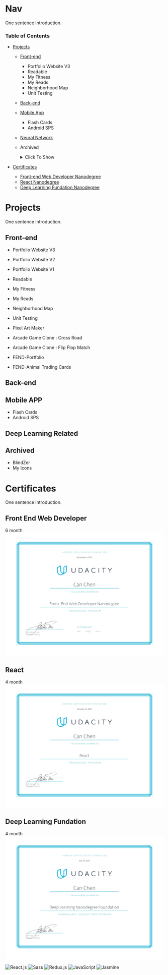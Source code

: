 # Nav

One sentence introduction.

### Table of Contents
- [Projects](#Projects)
  - [Front-end](#Front-end)
    - Portfolio Website V3
    - Readable
    - My Fitness
    - My Reads
    - Neighborhood Map
    - Unit Testing
  - [Back-end](#Back-end)
  - [Mobile App](#Mobile-App)
    - Flash Cards
    - Android SPS
  - [Neural Network](#Neural-Network)
  - Archived
     <details>
     <summary>Click To Show</summary>
  
     - Portfolio Website V1
     </details>

  
- [Certificates](#Certificates)
  - [Front-end Web Developer Nanodegree](#nd001)
  - [React Nanodegree](#nd019)
  - [Deep Learning Fundation Nanodegree](#nd101)




# <a name="Projects"></a>Projects

One sentence introduction.

## <a name="Front-end"></a>Front-end

- Portfolio Website V3
- Portfolio Website V2
- Portfolio Website V1

- Readable
- My Fitness
- My Reads

- Neighborhood Map
- Unit Testing
- Pixel Art Maker

- Arcade Game Clone : Cross Road
- Arcade Game Clone : Flip Flop Match

- FEND-Portfolio
- FEND-Animal Trading Cards

## <a name="Back-end"></a>Back-end

## <a name="Mobile-App"></a>Mobile APP

- Flash Cards
- Android SPS

## <a name="Neural-Network"></a>Deep Learning Related

## <a name="Archived"></a>Archived

- BlindZer
- My Icons

# <a name="Certificates"></a>Certificates

One sentence introduction.

## <a name="nd001"></a>Front End Web Developer
6 month
![certificate](assets/nd001.jpg)
## <a name="nd019"></a>React
4 month
![certificate](assets/nd019.jpg)
## <a name="nd101"></a>Deep Learning Fundation
4 month
![certificate](assets/nd101.jpg)


![React.js](https://img.shields.io/badge/-React.js-blue.svg)
![Sass](https://img.shields.io/badge/-Sass-ca538a.svg)
![Redux.js](https://img.shields.io/badge/-Redux.js-7947b8.svg)
![JavaScript](https://img.shields.io/badge/-JavaScript-ffda52.svg)
![Jasmine](https://img.shields.io/badge/-Jasmine-a9719e.svg)
